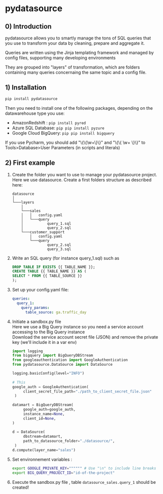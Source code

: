 # pydatasource

## 0) Introduction

pydatasource allows you to smartly manage the tons of SQL queries that you use to transform your data by cleaning, prepare and aggregate it.

Queries are written using the Jinja templating framework and managed by config files, supporting many developing environments  

They are grouped into "layers" of transformation, which are folders containing many queries concernaing the same topic and a config file.    

## 1) Installation

````bash
pip install pydatasource
```` 

Then you need to install one of the following packages, depending on the datawarehouse type you use:

- AmazonRedshift : ````pip install pyred````
- Azure SQL Database: ````pip pip install pyzure````
- Google Cloud BigQuery: ````pip pip install bigquery````

If you use Pycharm, you should add "\\{\\{\w+\\}\\}" and "\\{\\{ \w+ \\}\\}" to Tools>Database>User Parameters (in scripts and literals)

## 2) First example

1) Create the folder you want to use to manage your pydatasource project. Here we use datasource. Create a first folders structure as described here:
    ```
    datasource
    │
    └───layers
        │
        └───sales
        │   │   config.yaml
        │   └───query
        │           query_1.sql
        │           query_2.sql
        └───customer_support
            │   config.yaml
            └───query
                    query_2.sql
                    query_3.sql
    ```

2) Write an SQL query (for instance query_1.sql) such as 

    ````sql
    DROP TABLE IF EXISTS {{ TABLE_NAME }};
    CREATE TABLE {{ TABLE_NAME }} AS (
    SELECT * FROM {{ TABLE_SOURCE }}
    );
    ````
3) Set up your config.yaml file:
    
   ````yaml
   queries:
     query_1:
       query_params:
         table_source: ga.traffic_day   
   ````

4) Initiate a sandbox.py file <br>
Here we use a Big Query instance so you need a service account accessing to the Big Query instance <br>
Download the service account secret file (JSON) and remove the private key (we'll include it in a var env) <br>
   ````python
   import logging
   from bigquery import BigQueryDBStream
   from googleauthentication import GoogleAuthentication 
   from pydatasource.DataSource import DataSource 
   
   logging.basicConfig(level="INFO")
    
   # This 
   google_auth = GoogleAuthentication(
        client_secret_file_path="./path_to_client_secret_file.json"
    )
    
   datamart = BigQueryDBStream(
        google_auth=google_auth,     
        instance_name=None,
        client_id=None,
   )
    
   d = DataSource(
        dbstream=datamart,
        path_to_datasource_folder="./datasource/",
    )
   d.compute(layer_name="sales")
   ````

5) Set environnement variables :
   ````bash
   export GOOGLE_PRIVATE_KEY="""""" # Use "\n" to include line breaks
   export BIG_QUERY_PROJECT_ID="id-of-the-project"
   ````

6) Execute the sandbox.py file , table ````datasource_sales.query_1```` should be created!






